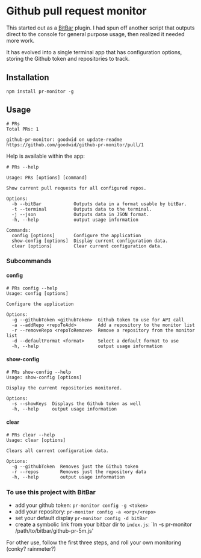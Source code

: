 # Github pull request monitor

This started out as a [BitBar](https://getbitbar.com/) plugin. I had spun off another script that outputs direct to the console for general purpose usage, then realized it needed more work.

It has evolved into a single terminal app that has configuration options, storing the Github token and repositories to track.

## Installation

`npm install pr-monitor -g`

## Usage

``` shell
# PRs
Total PRs: 1

github-pr-monitor: goodwid on update-readme  https://github.com/goodwid/github-pr-monitor/pull/1
```

Help is available within the app:

``` shell
# PRs --help

Usage: PRs [options] [command]

Show current pull requests for all configured repos.

Options:
  -b --bitBar            Outputs data in a format usable by bitBar.
  -t --terminal          Outputs data to the terminal.
  -j --json              Outputs data in JSON format.
  -h, --help             output usage information

Commands:
  config [options]       Configure the application
  show-config [options]  Display current configuration data.
  clear [options]        Clear current configuration data.
```

### Subcommands

#### config

``` shell
# PRs config --help
Usage: config [options]

Configure the application

Options:
  -g --githubToken <githubToken>  Github token to use for API call
  -a --addRepo <repoToAdd>        Add a repository to the monitor list
  -r --removeRepo <repoToRemove>  Remove a repository from the monitor list
  -d --defaultFormat <format>     Select a default format to use
  -h, --help                      output usage information
```

#### show-config

``` shell
# PRs show-config --help
Usage: show-config [options]

Display the current repositories monitored.

Options:
  -s --showKeys  Displays the Github token as well
  -h, --help     output usage information

```

#### clear

``` shell
# PRs clear --help
Usage: clear [options]

Clears all current configuration data.

Options:
  -g --githubToken  Removes just the Github token
  -r --repos        Removes just the repository data
  -h, --help        output usage information
```

### To use this project with BitBar

- add your github token:  `pr-monitor config -g <token>`
- add your repository: `pr-monitor config -a <org>/<repo>`
- set your default display `pr-monitor config -d bitBar`
- create a symbolic link from your bitbar dir to `index.js`:  `ln -s pr-monitor /path/to/bitbar/github-pr-5m.js'

For other use, follow the first three steps, and roll your own monitoring (conky? rainmeter?)
